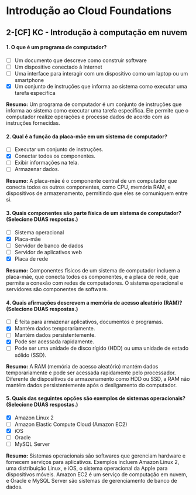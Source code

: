 # Introdução ao Cloud Foundations

## 2-[CF] KC - Introdução à computação em nuvem


#### 1. O que é um programa de computador?

- [ ] Um documento que descreve como construir software
- [ ] Um dispositivo conectado à Internet
- [ ] Uma interface para interagir com um dispositivo como um laptop ou um smartphone
- [x] Um conjunto de instruções que informa ao sistema como executar uma tarefa específica

**Resumo:** Um programa de computador é um conjunto de instruções que informa ao sistema como executar uma tarefa específica. Ele permite que o computador realize operações e processe dados de acordo com as instruções fornecidas.

#### 2. Qual é a função da placa-mãe em um sistema de computador?

- [ ] Executar um conjunto de instruções.
- [x] Conectar todos os componentes.
- [ ] Exibir informações na tela.
- [ ] Armazenar dados.

**Resumo:** A placa-mãe é o componente central de um computador que conecta todos os outros componentes, como CPU, memória RAM, e dispositivos de armazenamento, permitindo que eles se comuniquem entre si.

#### 3. Quais componentes são parte física de um sistema de computador? (Selecione DUAS respostas.)

- [ ] Sistema operacional
- [x] Placa-mãe
- [ ] Servidor de banco de dados
- [ ] Servidor de aplicativos web
- [x] Placa de rede

**Resumo:** Componentes físicos de um sistema de computador incluem a placa-mãe, que conecta todos os componentes, e a placa de rede, que permite a conexão com redes de computadores. O sistema operacional e servidores são componentes de software.

#### 4. Quais afirmações descrevem a memória de acesso aleatório (RAM)? (Selecione DUAS respostas.)

- [ ] É feita para armazenar aplicativos, documentos e programas.
- [x] Mantém dados temporariamente.
- [ ] Mantém dados persistentemente.
- [x] Pode ser acessada rapidamente.
- [ ] Pode ser uma unidade de disco rígido (HDD) ou uma unidade de estado sólido (SSD).

**Resumo:** A RAM (memória de acesso aleatório) mantém dados temporariamente e pode ser acessada rapidamente pelo processador. Diferente de dispositivos de armazenamento como HDD ou SSD, a RAM não mantém dados persistentemente após o desligamento do computador.

#### 5. Quais das seguintes opções são exemplos de sistemas operacionais? (Selecione DUAS respostas.)

- [x] Amazon Linux 2
- [ ] Amazon Elastic Compute Cloud (Amazon EC2)
- [x] iOS
- [ ] Oracle
- [ ] MySQL Server

**Resumo:** Sistemas operacionais são softwares que gerenciam hardware e fornecem serviços para aplicativos. Exemplos incluem Amazon Linux 2, uma distribuição Linux, e iOS, o sistema operacional da Apple para dispositivos móveis. Amazon EC2 é um serviço de computação em nuvem, e Oracle e MySQL Server são sistemas de gerenciamento de banco de dados.
```


